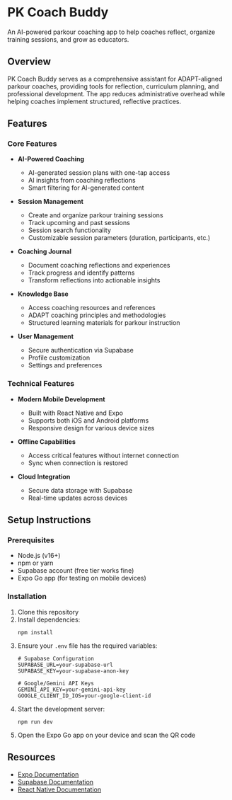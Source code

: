 # PK Coach Buddy

An AI-powered parkour coaching app to help coaches reflect, organize training sessions, and grow as educators.

## Overview

PK Coach Buddy serves as a comprehensive assistant for ADAPT-aligned parkour coaches, providing tools for reflection, curriculum planning, and professional development. The app reduces administrative overhead while helping coaches implement structured, reflective practices.

## Features

### Core Features

- **AI-Powered Coaching**
  - AI-generated session plans with one-tap access
  - AI insights from coaching reflections
  - Smart filtering for AI-generated content

- **Session Management**
  - Create and organize parkour training sessions
  - Track upcoming and past sessions
  - Session search functionality
  - Customizable session parameters (duration, participants, etc.)

- **Coaching Journal**
  - Document coaching reflections and experiences
  - Track progress and identify patterns
  - Transform reflections into actionable insights

- **Knowledge Base**
  - Access coaching resources and references
  - ADAPT coaching principles and methodologies
  - Structured learning materials for parkour instruction

- **User Management**
  - Secure authentication via Supabase
  - Profile customization
  - Settings and preferences

### Technical Features

- **Modern Mobile Development**
  - Built with React Native and Expo
  - Supports both iOS and Android platforms
  - Responsive design for various device sizes

- **Offline Capabilities**
  - Access critical features without internet connection
  - Sync when connection is restored

- **Cloud Integration**
  - Secure data storage with Supabase
  - Real-time updates across devices

## Setup Instructions

### Prerequisites

- Node.js (v16+)
- npm or yarn
- Supabase account (free tier works fine)
- Expo Go app (for testing on mobile devices)

### Installation

1. Clone this repository
2. Install dependencies:
   ```
   npm install
   ```
3. Ensure your `.env` file has the required variables:
   ```
   # Supabase Configuration
   SUPABASE_URL=your-supabase-url
   SUPABASE_KEY=your-supabase-anon-key

   # Google/Gemini API Keys
   GEMINI_API_KEY=your-gemini-api-key
   GOOGLE_CLIENT_ID_IOS=your-google-client-id
   ```
4. Start the development server:
   ```
   npm run dev
   ```
5. Open the Expo Go app on your device and scan the QR code

## Resources

- [Expo Documentation](https://docs.expo.dev/)
- [Supabase Documentation](https://supabase.com/docs)
- [React Native Documentation](https://reactnative.dev/docs/getting-started) 